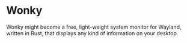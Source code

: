 # Wonky

Wonky might become a free, light-weight system monitor for Wayland, written in Rust, that displays any kind of information on your desktop.